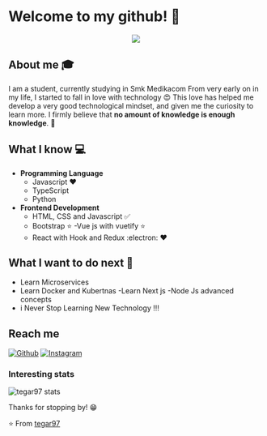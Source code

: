 # Welcome to my github! 👋

<div align="center">
	<img src="https://media.giphy.com/media/vFKqnCdLPNOKc/giphy.gif">
</div>

## About me :mortar_board:
I am a student, currently studying in Smk Medikacom  From very early on in my life, I started to fall in love with technology 😍 This love has helped me develop a very good technological mindset, and given me the curiosity to learn more. I firmly believe that **no amount of knowledge is enough knowledge**. 🧠

## What I know :computer:
- **Programming Language**
	- Javascript ❤️
	- TypeScript 
	- Python
- **Frontend Development**
	- HTML, CSS and Javascript :white_check_mark:
	- Bootstrap ⭐️
   	 -Vue js with vuetify ⭐️
	- React with Hook and Redux :electron: ❤️
  


## What I want to do next :thinking:
- Learn Microservices 
- Learn Docker and Kubertnas 
-Learn Next js
-Node Js advanced concepts 
- i Never Stop Learning New Technology !!! 

## Reach me 
[![Github](https://img.shields.io/github/followers/tegar97?label=Follow&style=social)](https://github.com/tegar97)
[![Instagram](https://img.shields.io/badge/-@sarthak_bharadwaj-red?style=flat-square&logo=instagram&logoColor=white&link=https://www.instagram.com/akmalmuhammadtegar/_/)](https://www.instagram.com/akmalmuhammadtegar_/)



### Interesting stats

![tegar97 stats](https://github-readme-stats.vercel.app/api?username=tegar97&show_icons=true)

Thanks for stopping by! 😁


⭐️ From [tegar97](https://github.com/tegar97)
